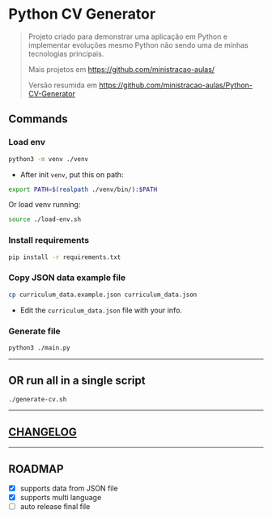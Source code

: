 # Python CV Generator

> Projeto criado para demonstrar uma aplicação em Python e implementar evoluções mesmo Python não sendo uma de minhas tecnologias principais.
>
> Mais projetos em https://github.com/ministracao-aulas/
>
> Versão resumida em https://github.com/ministracao-aulas/Python-CV-Generator


## Commands

### Load env

```sh
python3 -m venv ./venv
```

- After init `venv`, put this on path:

```sh
export PATH=$(realpath ./venv/bin/):$PATH
```

Or load venv running:

```sh
source ./load-env.sh
```

### Install requirements

```sh
pip install -r requirements.txt
```

### Copy JSON data example file

```sh
cp curriculum_data.example.json curriculum_data.json
```

- Edit the `curriculum_data.json` file with your info.

### Generate file

```sh
python3 ./main.py
```

-----

## OR run all in a single script

```sh
./generate-cv.sh
```

-----

## [CHANGELOG](./CHANGELOG.md)

-----

## ROADMAP

- [x] supports data from JSON file
- [x] supports multi language
- [ ] auto release final file
